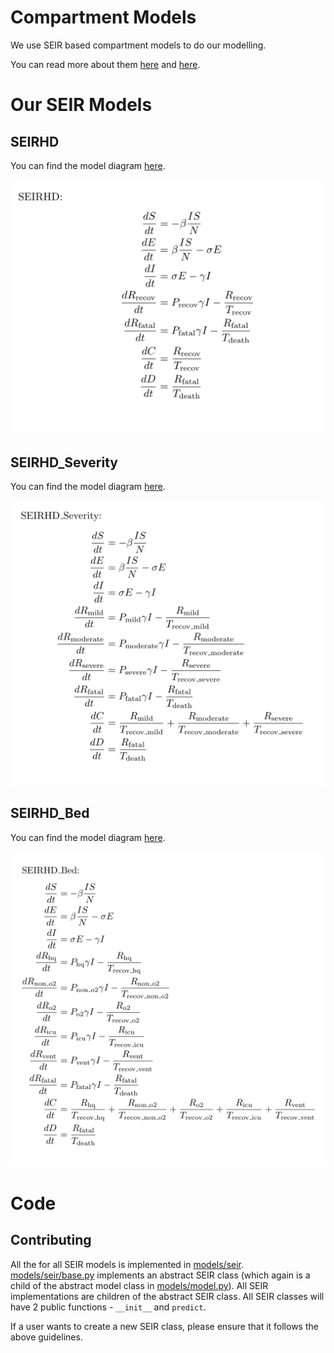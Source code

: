 # Compartment Models

We use SEIR based compartment models to do our modelling. 

You can read more about them [here](https://en.wikipedia.org/wiki/Compartmental_models_in_epidemiology) and [here](https://www.idmod.org/docs/emod/hiv/model-seir.html). 

# Our SEIR Models

## SEIRHD

You can find the model diagram [here](model_diagrams/SEIRHD_New.pdf).

![equations](figures/SEIRHD_Eqns.png)


## SEIRHD_Severity

You can find the model diagram [here](model_diagrams/SEIRHD_Severity.pdf).

![equations](figures/SEIRHD_Sev_Eqns.png)

## SEIRHD_Bed

You can find the model diagram [here](model_diagrams/SEIRHD_Bed.pdf).

![equations](figures/SEIRHD_Bed_Eqns.png)

# Code

## Contributing

All the for all SEIR models is implemented in [models/seir](../models/seir). [models/seir/base.py](../models/seir/base.py) implements an abstract SEIR class (which again is a child of the abstract model class in [models/model.py](../models/model.py)). All SEIR implementations are children of the abstract SEIR class. All SEIR classes will have 2 public functions - `__init__` and `predict`. 

If a user wants to create a new SEIR class, please ensure that it follows the above guidelines. 